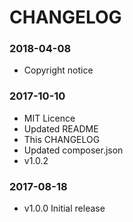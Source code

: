 CHANGELOG
=========

### 2018-04-08
 - Copyright notice

### 2017-10-10
 - MIT Licence
 - Updated README
 - This CHANGELOG
 - Updated composer.json
 - v1.0.2

### 2017-08-18
 - v1.0.0 Initial release
